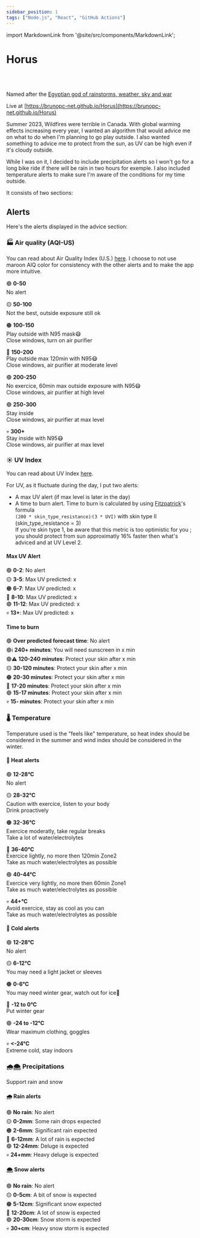 ```yaml
---
sidebar_position: 1
tags: ["Node.js", "React", "GitHub Actions"]
---
```


import MarkdownLink from '@site/src/components/MarkdownLink';

# Horus

<MarkdownLink button
  to='https://github.com/brunopc-net/Horus'
  text='Repository'
/><br/><br/>

Named after the [Egyptian god of rainstorms, weather, sky and war](https://en.wikipedia.org/wiki/Weather_god)

Live at [https://brunopc-net.github.io/Horus](https://brunopc-net.github.io/Horus)

Summer 2023, Wildfires were terrible in Canada. With global warming effects increasing every year, I wanted an algorithm that would advice me on what to do when I'm planning to go play outside. I also wanted something to advice me to protect from the sun, as UV can be high even if it's cloudy outside.

While I was on it, I decided to include precipitation alerts so I won't go for a long bike ride if there will be rain in two hours for exemple. I also included temperature alerts to make sure I'm aware of the conditions for my time outside.

It consists of two sections:

## Alerts

Here's the alerts displayed in the advice section:

### 🏭 Air quality (AQI-US)

You can read about Air Quality Index (U.S.) [here](https://www.airnow.gov/aqi/aqi-basics/). I choose to not use maroon AIQ color for consistency with the other alerts and to make the app more intuitive.

🟢 **0-50** <br/>
No alert<br/>

🟡 **50-100** <br/>
Not the best, outside exposure still ok<br/>

🟠 **100-150** <br/>
Play outside with N95 mask😷<br/>
Close windows, turn on air purifier<br/>

🔴 **150-200** <br/>
Play outside max 120min with N95😷<br/>
Close windows, air purifier at moderate level<br/>

🟣 **200-250** <br/>
No exercice, 60min max outside exposure with N95😷<br/>
Close windows, air purifier at high level<br/>

🟣 **250-300** <br/>
Stay inside<br/>
Close windows, air purifier at max level<br/>

💀 **300+**<br/>
Stay inside with N95😷<br/>
Close windows, air purifier at max level<br/>

### ☀️ UV Index

You can read about UV Index [here](https://en.wikipedia.org/wiki/Ultraviolet_index).

For UV, as it fluctuate during the day, I put two alerts:
- A max UV alert (if max level is later in the day)
- A time to burn alert. Time to burn is calculated by using [Fitzpatrick](https://en.wikipedia.org/wiki/Thomas_B._Fitzpatrick)'s formula<br/>
  `(200 * skin_type_resistance)⁄(3 * UVI)` with skin type II (skin_type_resistance = 3)<br/>
  If you're skin type 1, be aware that this metric is too optimistic for you ; you should protect from sun approximatly 16% faster then what's adviced and at UV Level 2.

#### Max UV Alert
🟢 **0-2**: No alert<br/>
🟡 **3-5**: Max UV predicted: x<br/>
🟠 **6-7**: Max UV predicted: x<br/>
🔴 **8-10**: Max UV predicted: x<br/>
🟣 **11-12**: Max UV predicted: x<br/>
💀 **13+**: Max UV predicted: x<br/>

#### Time to burn

🟢 **Over predicted forecast time**: No alert<br/>
🟢ℹ️ **240+ minutes**: You will need sunscreen in x min<br/>
🟢⚠️ **120-240 minutes**: Protect your skin after x min<br/>
🟡 **30-120 minutes**: Protect your skin after x min<br/>
🟠 **20-30 minutes**: Protect your skin after x min<br/>
🔴 **17-20 minutes**: Protect your skin after x min<br/>
🟣 **15-17 minutes**: Protect your skin after x min<br/>
💀 **15- minutes**: Protect your skin after x min<br/>

### 🌡️ Temperature 

Temperature used is the  "feels like" temperature, so heat index should be considered in the summer and wind index should be considered in the winter. 

#### 🥵 Heat alerts

🟢 **12-28°C**<br/>
No alert<br/>

🟡 **28-32°C**<br/>
Caution with exercice, listen to your body<br/>
Drink proactively<br/>

🟠 **32-36°C**<br/>
Exercice moderatly, take regular breaks<br/>
Take a lot of water/electrolytes<br/>

🔴 **36-40°C**<br/>
Exercice lightly, no more then 120min Zone2<br/>
Take as much water/electrolytes as possible<br/>

🟣 **40-44°C**<br/>
Exercice very lightly, no more then 60min Zone1<br/>
Take as much water/electrolytes as possible<br/>

💀 **44+°C**<br/>
Avoid exercice, stay as cool as you can<br/>
Take as much water/electrolytes as possible<br/>

#### 🥶 Cold alerts

🟢 **12-28°C**<br/>
No alert<br/>

🟡 **6-12°C**<br/>
You may need a light jacket or sleeves<br/>

🟠 **0-6°C**<br/>
You may need winter gear, watch out for ice🧊<br/>

🔴 **-12 to 0°C**<br/>
Put winter gear<br/>

🟣 **-24 to -12°C**<br/>
Wear maximum clothing, goggles<br/>

💀 **<-24°C**<br/>
Extreme cold, stay indoors<br/>

### 🌧️🌨️ Precipitations

Support rain and snow

#### 🌧️ Rain alerts

🟢 **No rain**: No alert<br/>
🟡 **0-2mm**: Some rain drops expected<br/>
🟠 **2-6mm**: Significant rain expected<br/>
🔴 **6-12mm**: A lot of rain is expected<br/>
🟣 **12-24mm**: Deluge is expected<br/>
💀 **24+mm**: Heavy deluge is expected<br/>

#### 🌨️ Snow alerts

🟢 **No rain**: No alert<br/>
🟡 **0-5cm**: A bit of snow is expected<br/>
🟠 **5-12cm**: Significant snow expected<br/>
🔴 **12-20cm**: A lot of snow is expected<br/>
🟣 **20-30cm**: Snow storm is expected<br/>
💀 **30+cm**: Heavy snow storm is expected<br/>